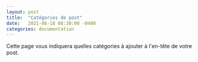 ```yaml
---
layout: post
title:  "Catégories de post"
date:   2021-06-18 08:30:00 -0400
categories: documentation
---
```


Cette page vous indiquera quelles catégories à ajouter à l'en-tête de votre post.